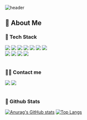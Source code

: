 <div>
  
  <!--Header-->
![header](https://capsule-render.vercel.app/api?type=waving&color=gradient&height=260&text=LEE%20HAN%20JUN&animation=twinkling&fontColor=fafcff&fontSize=50)
  
</div>

<div>
  
  ## 👀 About Me
  
  ### 🧱 Tech Stack
  <img src="https://img.shields.io/badge/Git-F05032?style=for-the-badge&logo=Git&logoColor=white">
  <img src="https://img.shields.io/badge/Github-181717?style=for-the-badge&logo=Github&logoColor=white">
  <img src="https://img.shields.io/badge/Java-007396?style=for-the-badge&logo=Java&logoColor=white">
  <img src="https://img.shields.io/badge/Oracle-F80000?style=for-the-badge&logo=Oracle&logoColor=white">
  <img src="https://img.shields.io/badge/MySQL-4479A1?style=for-the-badge&logo=MySQL&logoColor=white">
  <img src="https://img.shields.io/badge/Spring Boot-6DB33F?style=for-the-badge&logo=Spring Boot&logoColor=white">
  <img src="https://img.shields.io/badge/Spring-6DB33F?style=for-the-badge&logo=Spring&logoColor=white">
 <br/>
  <img src="https://img.shields.io/badge/amazons3-569A31?style=for-the-badge&logo=Spring&logoColor=white">
  <img src="https://img.shields.io/badge/amazonec2-FF9900?style=for-the-badge&logo=Spring&logoColor=white">
  <img src="https://img.shields.io/badge/amazonroute53-8C4FFF?style=for-the-badge&logo=Spring&logoColor=white">
  <img src="https://img.shields.io/badge/awselasticloadbalancing-8C4FFF?style=for-the-badge&logo=Spring&logoColor=white">
  <br/><br> 

  </div>
  
   <div>

  ### 🧑‍💻 Contact me
  <div style="text-align: left;"> 
         <img src="https://img.shields.io/badge/velog-20C997?style=for-the-badge&logo=Tistory&logoColor=white&link=velog"></a>
         <img src="https://img.shields.io/badge/Gmail-EA4335?style=for-the-badge&logo=Gmail&logoColor=white&link=mail"></a>
    </div> <br> 

<div>
  
  ### 🤔 Github Stats
  [![Anurag's GitHub stats](https://github-readme-stats.vercel.app/api?username=Vaxee03&show_icons=true&theme=transparent&border_color=007396)](https://github.com/anuraghazra/github-readme-stats)
  [![Top Langs](https://github-readme-stats.vercel.app/api/top-langs/?username=Vaxee03&show_icons=true&theme=transparent&border_color=007396)](https://github.com/anuraghazra/github-readme-stats)
</div>
